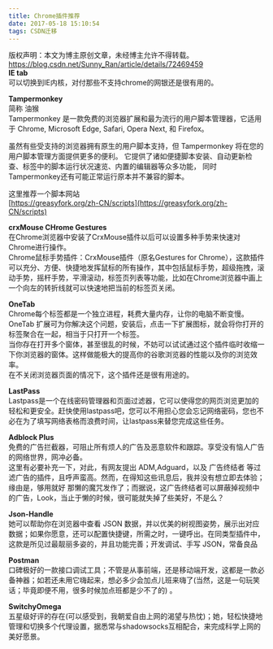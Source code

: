 ```yaml
---
title: Chrome插件推荐
date: 2017-05-18 15:10:54
tags: CSDN迁移
---
```

 版权声明：本文为博主原创文章，未经博主允许不得转载。 https://blog.csdn.net/Sunny_Ran/article/details/72469459   
  **IE tab**   
 可以切换到IE内核，对付那些不支持chrome的网银还是很有用的。

 **Tampermonkey**   
 简称 油猴   
 Tampermonkey 是一款免费的浏览器扩展和最为流行的用户脚本管理器，它适用于 Chrome, Microsoft Edge, Safari, Opera Next, 和 Firefox。 

 虽然有些受支持的浏览器拥有原生的用户脚本支持，但 Tampermonkey 将在您的用户脚本管理方面提供更多的便利。 它提供了诸如便捷脚本安装、自动更新检查、标签中的脚本运行状况速览、内置的编辑器等众多功能， 同时Tampermonkey还有可能正常运行原本并不兼容的脚本。 

 这里推荐一个脚本网站   
 [https://greasyfork.org/zh-CN/scripts](https://greasyfork.org/zh-CN/scripts)

 **crxMouse CHrome Gestures**   
 在Chrome浏览器中安装了CrxMouse插件以后可以设置多种手势来快速对Chrome进行操作。   
 Chrome鼠标手势插件：CrxMouse插件（原名Gestures for Chrome），这款插件可以充分、方便、快捷地发挥鼠标的所有操作，其中包括鼠标手势，超级拖拽，滚动手势，摇杆手势，平滑滚动，标签页列表等功能，比如在Chrome浏览器中画上一个向左的转折线就可以快速地把当前的标签页关闭。

 **OneTab**   
 Chrome每个标签都是一个独立进程，耗费大量内存，让你的电脑不断变慢。OneTab 扩展可为你解决这个问题，安装后，点击一下扩展图标，就会将你打开的标签聚合在一起，相当于只打开一个标签。   
 当你存在打开多个窗体，甚至很乱的时候，不妨可以试试通过这个插件临时收缩一下你浏览器的窗体。这样做能极大的提高你的谷歌浏览器的性能以及你的浏览效率。   
 在不关闭浏览器页面的情况下，这个插件还是很有用途的。

 **LastPass**   
 Lastpass是一个在线密码管理器和页面过滤器，它可以使得您的网页浏览更加的轻松和更安全。赶快使用lastpass吧，您可以不用担心您会忘记网络密码，您也不必在为了填写网络表格而浪费时间，让lastpass来替您完成这些任务。

 **Adblock Plus**   
 免费的广告拦截器，可阻止所有烦人的广告及恶意软件和跟踪。享受没有恼人广告的网络世界，网冲必备。   
 这里有必要补充一下，对此，有网友提出 ADM,Adguard，以及 广告终结者 等过滤广告的插件，且呼声蛮高。然而，在得知这些讯息后，我并没有想立即去体验；缘由是，够用就好 那懒的魔咒发作了；而据说，这广告终结者可以屏蔽掉视频中的广告，Look，当止于懒的时候，很可能就失掉了些美好，不是么？

 **Json-Handle**   
 她可以帮助你在浏览器中查看 JSON 数据，并以优美的树视图姿势，展示出对应数据；如果你愿意，还可以配置快捷键，所需之时，一键呼出。在同类型插件中，这款是所见过最靓丽多姿的，并且功能完善；开发调试、手写 JSON，常备良品 

 **Postman**   
 口碑极好的一款接口调试工具；不管是从事前端，还是移动端开发，这都是一款必备神器；如若还未用它嗨起来，想必多少会加点儿班来嗨了(当然，这是一句玩笑话；毕竟即便不用，很多时候加点班都是少不了的) 。

 **SwitchyOmega**   
 五星级好评的存在(可以感受到，我朝爱自由上网的渴望与热忱)；她，轻松快捷地管理和切换多个代理设置，据悉常与shadowsocks互相配合，来完成科学上网的美好愿景。

   
  